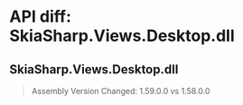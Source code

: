 # API diff: SkiaSharp.Views.Desktop.dll

## SkiaSharp.Views.Desktop.dll

> Assembly Version Changed: 1.59.0.0 vs 1.58.0.0

